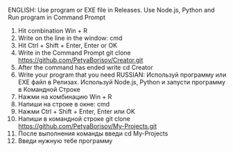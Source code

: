 ENGLISH:
Use program or EXE file in Releases.
Use Node.js, Python and Run program in Command Prompt
1) Hit combination Win + R
2) Write on the line in the window: cmd
3) Hit Ctrl + Shift + Enter, Enter or OK
4) Write in the Command Prompt
git clone https://github.com/PetyaBorisov/Creator.git
5) After the command has ended write
cd Creator
6) Write your program that you need
RUSSIAN:
Используй программу или EXE файл в Релизах.
Используй Node.js, Python и запусти программу в Командной Строке
1) Нажми на комбинацию Win + R
2) Напиши на строке в окне: cmd
3) Нажми Ctrl + Shift + Enter, Enter или OK
4) Напиши в командной строке
git clone https://github.com/PetyaBorisov/My-Projects.git
5) После выполнения команды введи
cd My-Projects
6) Введи нужную тебе программу
